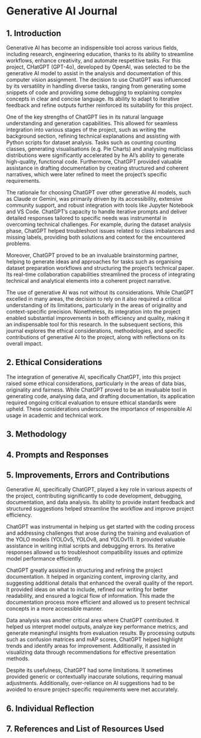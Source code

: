 # Generative AI Journal

## 1. Introduction

Generative AI has become an indispensible tool across various fields, including research, engineering education, thanks to its ability to streamline workflows, enhance creativity, and automate respetitive tasks. For this project, CHatGPT (GPT-4o), developed by OpenAI, was selected to be the generative AI model to assist in the analysis and documentation of this computer vision assignment. The decision to use ChatGPT was influenced by its versatility in handling diverse tasks, ranging from generating some snippets of code and providing some debugging to explaining complex concepts in clear and concise language. Its ability to adapt to iterative feedback and refine outputs further reinforced its suitability for this project.

One of the key strengths of ChatGPT lies in its natural language understanding and generation capabilities. This allowed for seamless integration into various stages of the project, such as writing the background section, refining technical explanations and assisting with Python scripts for dataset analysis. Tasks such as counting counting classes, generating visualisations (e.g. Pie Charts) and analysing multiclass distributions were significantly accelerated by he AI’s ability to generate high-quality, functional code. Furthermore, ChatGPT provided valuable assistance in drafting documentation by creating structured and coherent narratives, which were later refined to meet the project’s specific requirements.

The rationale for choosing ChatGPT over other generative AI models, such as Claude or Gemini, was primarily driven by its accessibility, extensive community support, and robust integration with tools like Jupyter Notebook and VS Code. ChatGPT’s capacity to handle iterative prompts and deliver detailed responses tailored to specific needs was instrumental in overcoming technical challenges. For example, during the dataset analysis phase, ChatGPT helped troubleshoot issues related to class imbalances and missing labels, providing both solutions and context for the encountered problems.

Moreover, ChatGPT proved to be an invaluable brainstorming partner, helping to generate ideas and approaches for tasks such as organising dataset preparation workflows and structuring the project’s technical paper. Its real-time collaboration capabilities streamlined the process of integrating technical and analytical elements into a coherent project narrative.

The use of generative AI was not without its considerations. While ChatGPT excelled in many areas, the decision to rely on it also required a critical understanding of its limitations, particularly in the areas of originality and context-specific precision. Nonetheless, its integration into the project enabled substantial improvements in both efficiency and quality, making it an indispensable tool for this research. In the subsequent sections, this journal explores the ethical considerations, methodologies, and specific contributions of generative AI to the project, along with reflections on its overall impact.

## 2. Ethical Considerations

The integration of generative AI, specifically ChatGPT, into this project raised some ethical considerations, particularly in the areas of data bias, originality and fairness. While ChatGPT proved to be an invaluable tool in generating code, analysing data, and drafting documentation, its application required ongoing critical evaluation to ensure ethical standards were upheld. These considerations underscore the importance of responsible AI usage in academic and technical work.

## 3. Methodology

## 4. Prompts and Responses

## 5. Improvements, Errors and Contributions

Generative AI, specifically ChatGPT, played a key role in various aspects of the project, contributing significantly to code development, debugging, documentation, and data analysis. Its ability to provide instant feedback and structured suggestions helped streamline the workflow and improve project efficiency.

ChatGPT was instrumental in helping us get started with the coding process and addressing challenges that arose during the training and evaluation of the YOLO models (YOLOv5, YOLOv8, and YOLOv11). It provided valuable assistance in writing initial scripts and debugging errors. Its iterative responses allowed us to troubleshoot compatibility issues and optimize model performance efficiently.

ChatGPT greatly assisted in structuring and refining the project documentation. It helped in organizing content, improving clarity, and suggesting additional details that enhanced the overall quality of the report. It provided ideas on what to include, refined our writing for better readability, and ensured a logical flow of information. This made the documentation process more efficient and allowed us to present technical concepts in a more accessible manner.

Data analysis was another critical area where ChatGPT contributed. It helped us interpret model outputs, analyze key performance metrics, and generate meaningful insights from evaluation results. By processing outputs such as confusion matrices and mAP scores, ChatGPT helped highlight trends and identify areas for improvement. Additionally, it assisted in visualizing data through recommendations for effective presentation methods.

Despite its usefulness, ChatGPT had some limitations. It sometimes provided generic or contextually inaccurate solutions, requiring manual adjustments. Additionally, over-reliance on AI suggestions had to be avoided to ensure project-specific requirements were met accurately.

## 6. Individual Reflection

## 7. References and List of Resources Used
